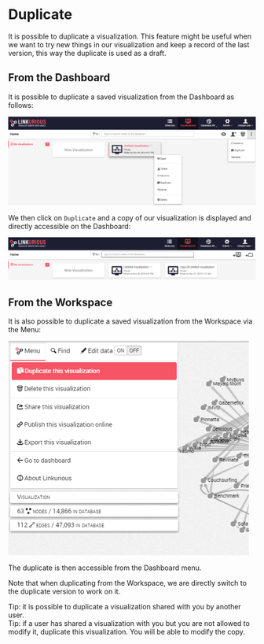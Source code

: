 # Duplicate

It is possible to duplicate a visualization. This feature might be useful when we want to try new things in our visualization and keep a record of the last version, this way the duplicate is used as a draft.


## From the Dashboard

It is possible to duplicate a saved visualization from the Dashboard as follows:

![](F_D.png)

We then click on ```Duplicate``` and a copy of our visualization is displayed and directly accessible on the Dashboard:

![](Duplicated.png)



## From the Workspace

It is also possible to duplicate a saved visualization from the Workspace via the Menu:

![](F_W.png)

The duplicate is then accessible from the Dashboard menu.



Note that when duplicating from the Workspace, we are directly switch to the duplicate version to work on it.

<div class="alert alert-info">
    Tip: it is possible to duplicate a visualization shared with you by another user.
</div>

<div class="alert alert-info">
    Tip: if a user has shared a visualization with you but you are not allowed to modify it, duplicate this visualization. You will be able to modify the copy.
</div>

